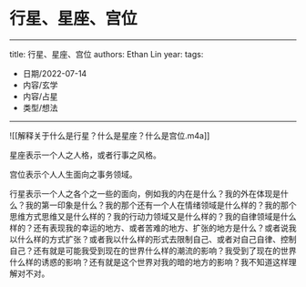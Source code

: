 # 行星、星座、宫位


---
title: 行星、星座、宫位
authors: Ethan Lin
year:
tags:
  - 日期/2022-07-14 
  - 内容/玄学 
  - 内容/占星 
  - 类型/想法
---






![[解释关于什么是行星？什么是星座？什么是宫位.m4a]]

星座表示一个人之人格，或者行事之风格。

宫位表示个人人生面向之事务领域。

行星表示一个人之各个之一些的面向，例如我的内在是什么？我的外在体现是什么？我的第一印象是什么？我的那个还有一个人在情绪领域是什么样的？我的那个思维方式思维又是什么样的？我的行动力领域又是什么样的？我的自律领域是什么样的？还有表现我的幸运的地方、或者苦难的地方、扩张的地方是什么？或者说我以什么样的方式扩张？或者我以什么样的形式去限制自己、或者对自己自律、控制自己？还有就是可能我受到现在的世界什么样的潮流的影响？我受到了现在的世界什么样的诱惑的影响？还有就是这个世界对我的暗的地方的影响？我不知道这样理解对不对。